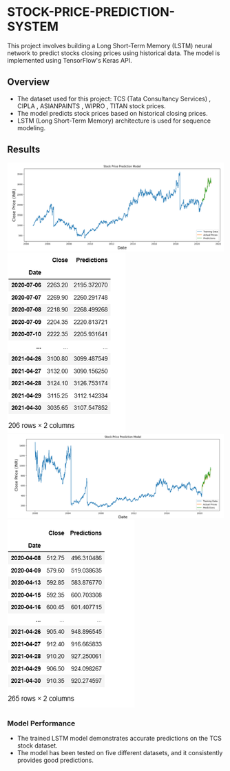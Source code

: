 # STOCK-PRICE-PREDICTION-SYSTEM


This project involves building a Long Short-Term Memory (LSTM) neural network to predict stocks closing prices using historical data. The model is implemented using TensorFlow's Keras API.

## Overview

- The dataset used for this project: TCS (Tata Consultancy Services) , CIPLA , ASIANPAINTS , WIPRO , TITAN  stock prices.
- The model predicts stock prices based on historical closing prices.
- LSTM (Long Short-Term Memory) architecture is used for sequence modeling.

## Results
![TCS_PREDICTION_GRAPH](./images/tcs_graph.png "Example Image")
![TCS_PREDICTION_values](./images/tcs_prediction.png "Example Image")
![CIPLA_PREDICTION_GRAPH](./images/ciplagraph.png "Example Image")
![CIPLA_PREDICTION_VALUES](./images/cipla_prediction.png "Example Image")


### Model Performance

- The trained LSTM model demonstrates accurate predictions on the TCS stock dataset.
- The model has been tested on five different datasets, and it consistently provides good predictions.




